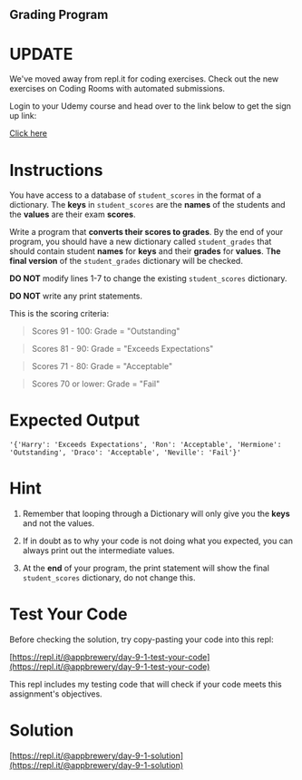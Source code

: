 ## Grading Program

# UPDATE

We've moved away from repl.it for coding exercises.
Check out the new exercises on Coding Rooms with automated submissions.

Login to your Udemy course and head over to the link below to get the sign up link:

[Click here](https://www.udemy.com/course/100-days-of-code/learn/lecture/17825914#questions)

# Instructions

You have access to a database of `student_scores` in the format of a dictionary. The **keys** in `student_scores` are the **names** of the students and the **values** are their exam **scores**.

Write a program that **converts their scores to grades**. By the end of your program, you should have a new dictionary called `student_grades` that should contain student **names** for **keys** and their **grades** for **values**. T**he final version** of the `student_grades` dictionary will be checked.

**DO NOT** modify lines 1-7 to change the existing `student_scores` dictionary.

**DO NOT** write any print statements.

This is the scoring criteria:

> Scores 91 - 100: Grade = "Outstanding"

> Scores 81 - 90: Grade = "Exceeds Expectations"

> Scores 71 - 80: Grade = "Acceptable"

> Scores 70 or lower: Grade = "Fail"

# Expected Output

```
'{'Harry': 'Exceeds Expectations', 'Ron': 'Acceptable', 'Hermione': 'Outstanding', 'Draco': 'Acceptable', 'Neville': 'Fail'}'
```

# Hint

1. Remember that looping through a Dictionary will only give you the **keys** and not the values.

2. If in doubt as to why your code is not doing what you expected, you can always print out the intermediate values.

3. At the **end** of your program, the print statement will show the final `student_scores` dictionary, do not change this.

# Test Your Code

Before checking the solution, try copy-pasting your code into this repl:

[https://repl.it/@appbrewery/day-9-1-test-your-code](https://repl.it/@appbrewery/day-9-1-test-your-code)

This repl includes my testing code that will check if your code meets this assignment's objectives.

# Solution

[https://repl.it/@appbrewery/day-9-1-solution](https://repl.it/@appbrewery/day-9-1-solution)
